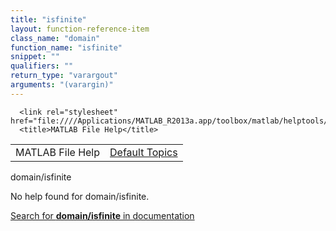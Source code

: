 ```yaml
---
title: "isfinite"
layout: function-reference-item
class_name: "domain"
function_name: "isfinite"
snippet: ""
qualifiers: ""
return_type: "varargout"
arguments: "(varargin)"
---
```


<html>
   <head>
      <meta http-equiv="Content-Type" content="text/html; charset=utf-8">
   
      <link rel="stylesheet" href="file:////Applications/MATLAB_R2013a.app/toolbox/matlab/helptools/private/helpwin.css">
      <title>MATLAB File Help</title>
   </head>
   <body>
      <!--Single-page help-->
      <table border="0" cellspacing="0" width="100%">
         <tr class="subheader">
            <td class="headertitle">MATLAB File Help</td>
            <td class="subheader-right"><a href="matlab:helpwin">Default Topics</a></td>
         </tr>
      </table>
      <div class="title">domain/isfinite</div>
      <!--No help found-->
      <p>No help found for <span class="helptopic">domain/isfinite</span>.
      </p>
      <p><a href="matlab:docsearch('domain/isfinite')">
            Search for <b>domain/isfinite</b> in documentation
            </a></p>
   </body>
</html>
